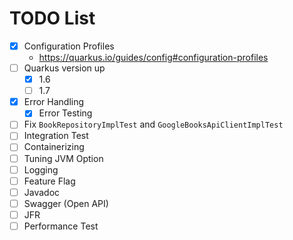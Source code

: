 # TODO List

- [x] Configuration Profiles
    - https://quarkus.io/guides/config#configuration-profiles
- [ ] Quarkus version up
    - [x] 1.6
    - [ ] 1.7
- [x] Error Handling
    - [x] Error Testing
- [ ] Fix `BookRepositoryImplTest` and `GoogleBooksApiClientImplTest`
- [ ] Integration Test
- [ ] Containerizing
- [ ] Tuning JVM Option 
- [ ] Logging
- [ ] Feature Flag
- [ ] Javadoc
- [ ] Swagger (Open API)
- [ ] JFR
- [ ] Performance Test
